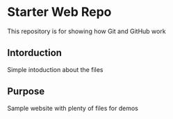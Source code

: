 # Starter Web Repo

This repository is for showing how Git and GitHub work


## Intorduction
Simple intoduction about the files

## Purpose

Sample website with plenty of files for demos